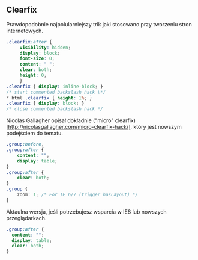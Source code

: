 
## Clearfix

Prawdopodobnie najpolularniejszy trik jaki stosowano przy tworzeniu stron internetowych.

```css
.clearfix:after {
     visibility: hidden;
     display: block;
     font-size: 0;
     content: " ";
     clear: both;
     height: 0;
     }
.clearfix { display: inline-block; }
/* start commented backslash hack \*/
* html .clearfix { height: 1%; }
.clearfix { display: block; }
/* close commented backslash hack */
```

Nicolas Gallagher opisał dokładnie ("micro" clearfix)[http://nicolasgallagher.com/micro-clearfix-hack/], który jest nowszym podejściem do tematu.

```css
.group:before,
.group:after {
    content: "";
    display: table;
} 
.group:after {
    clear: both;
}
.group {
    zoom: 1; /* For IE 6/7 (trigger hasLayout) */
}
```

Aktaulna wersja, jeśli potrzebujesz wsparcia w IE8 lub nowszych przeglądarkach.

```css
.group:after {
  content: "";
  display: table;
  clear: both;
}
```

